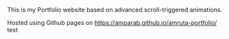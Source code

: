 This is my Portfolio website based on advanced scroll-triggered animations.

Hosted using Github pages on https://amparab.github.io/amruta-portfolio/
test
